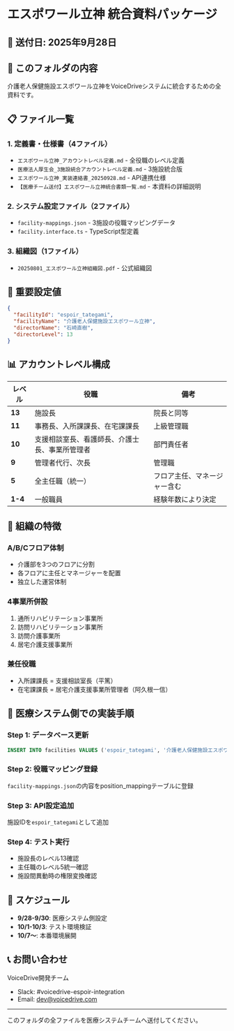 # エスポワール立神 統合資料パッケージ

## 📅 送付日: 2025年9月28日

## 📁 このフォルダの内容

介護老人保健施設エスポワール立神をVoiceDriveシステムに統合するための全資料です。

## 📋 ファイル一覧

### 1. 定義書・仕様書（4ファイル）
- `エスポワール立神_アカウントレベル定義.md` - 全役職のレベル定義
- `医療法人厚生会_3施設統合アカウントレベル定義.md` - 3施設統合版
- `エスポワール立神_実装連絡書_20250928.md` - API連携仕様
- `【医療チーム送付】エスポワール立神統合書類一覧.md` - 本資料の詳細説明

### 2. システム設定ファイル（2ファイル）
- `facility-mappings.json` - 3施設の役職マッピングデータ
- `facility.interface.ts` - TypeScript型定義

### 3. 組織図（1ファイル）
- `20250801_エスポワール立神組織図.pdf` - 公式組織図

## 🔑 重要設定値

```json
{
  "facilityId": "espoir_tategami",
  "facilityName": "介護老人保健施設エスポワール立神",
  "directorName": "石崎直樹",
  "directorLevel": 13
}
```

## 📊 アカウントレベル構成

| レベル | 役職 | 備考 |
|--------|------|------|
| **13** | 施設長 | 院長と同等 |
| **11** | 事務長、入所課課長、在宅課課長 | 上級管理職 |
| **10** | 支援相談室長、看護師長、介護士長、事業所管理者 | 部門責任者 |
| **9** | 管理者代行、次長 | 管理職 |
| **5** | 全主任職（統一） | フロア主任、マネージャー含む |
| **1-4** | 一般職員 | 経験年数により決定 |

## 🏢 組織の特徴

### A/B/Cフロア体制
- 介護部を3つのフロアに分割
- 各フロアに主任とマネージャーを配置
- 独立した運営体制

### 4事業所併設
1. 通所リハビリテーション事業所
2. 訪問リハビリテーション事業所
3. 訪問介護事業所
4. 居宅介護支援事業所

### 兼任役職
- 入所課課長 = 支援相談室長（平篤）
- 在宅課課長 = 居宅介護支援事業所管理者（阿久根一信）

## 🔧 医療システム側での実装手順

### Step 1: データベース更新
```sql
INSERT INTO facilities VALUES ('espoir_tategami', '介護老人保健施設エスポワール立神', ...);
```

### Step 2: 役職マッピング登録
`facility-mappings.json`の内容をposition_mappingテーブルに登録

### Step 3: API設定追加
施設IDを`espoir_tategami`として追加

### Step 4: テスト実行
- 施設長のレベル13確認
- 主任職のレベル5統一確認
- 施設間異動時の権限変換確認

## 📅 スケジュール

- **9/28-9/30**: 医療システム側設定
- **10/1-10/3**: テスト環境検証
- **10/7〜**: 本番環境展開

## 📞 お問い合わせ

VoiceDrive開発チーム
- Slack: #voicedrive-espoir-integration
- Email: dev@voicedrive.com

---

このフォルダの全ファイルを医療システムチームへ送付してください。